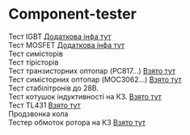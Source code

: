 # Component-tester
Тест IGBT [Додаткова інфа тут](http://valvolodin.narod.ru/articles/tester_IGBT.pdf " Тут дещо розширена версія ")  
Тест MOSFET  [Додаткова інфа тут](http://valvolodin.narod.ru/articles/tester_IGBT.pdf " Тут дещо розширена версія ")  
Тест симісторів  
Тест тірісторів  
Тест транзисторних оптопар (PC817...)  [Взято тут](http://monitor.espec.ws/section44/topic172992p20.html " ")  
Тест симісторних оптопар (MOC3062...)   [Взято тут](http://monitor.espec.ws/section44/topic172992p20.html " ")  
Тест стабілітронів до 28В.   
Тест котушок індуктивності на КЗ. [Взято тут](https://diodnik.com/pribor-dlya-proverki-mezhvitkovogo-zamykaniya/ "«Радио» №7 за 1990")  
Тест TL431 [Взято тут](https://forum.cxem.net/index.php?/topic/201885-%D1%82%D0%B5%D1%81%D1%82%D0%B5%D1%80-tl431-%D0%BF%D0%BE%D0%B4%D0%BA%D0%BB%D1%8E%D1%87%D0%B5%D0%BD%D0%B8%D0%B5-%D0%B2%D0%BE%D0%BB%D1%8C%D1%82%D0%BC%D0%B5%D1%82%D1%80%D0%B0/ " ")  
Продзвонка кола  
Тестер обмоток ротора на КЗ [Взято тут](http://eddy71.ucoz.net/publ/detektor_korotkozamknutykh_vitkov_rotora/1-1-0-107 "Сайт автора")